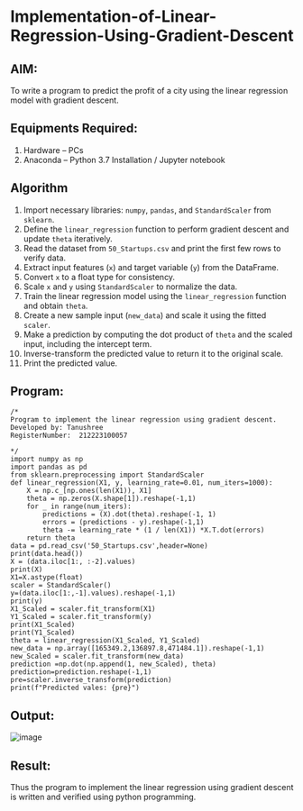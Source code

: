 # Implementation-of-Linear-Regression-Using-Gradient-Descent

## AIM:
To write a program to predict the profit of a city using the linear regression model with gradient descent.

## Equipments Required:
1. Hardware – PCs
2. Anaconda – Python 3.7 Installation / Jupyter notebook

## Algorithm
1. Import necessary libraries: `numpy`, `pandas`, and `StandardScaler` from `sklearn`.
2. Define the `linear_regression` function to perform gradient descent and update `theta` iteratively.
3. Read the dataset from `50_Startups.csv` and print the first few rows to verify data.
4. Extract input features (`x`) and target variable (`y`) from the DataFrame.
5. Convert `x` to a float type for consistency.
6. Scale `x` and `y` using `StandardScaler` to normalize the data.
7. Train the linear regression model using the `linear_regression` function and obtain `theta`.
8. Create a new sample input (`new_data`) and scale it using the fitted `scaler`.
9. Make a prediction by computing the dot product of `theta` and the scaled input, including the intercept term.
10. Inverse-transform the predicted value to return it to the original scale.
11. Print the predicted value.
## Program:
```
/*
Program to implement the linear regression using gradient descent.
Developed by: Tanushree
RegisterNumber:  212223100057

*/
import numpy as np
import pandas as pd
from sklearn.preprocessing import StandardScaler
def linear_regression(X1, y, learning_rate=0.01, num_iters=1000):
    X = np.c_[np.ones(len(X1)), X1]
    theta = np.zeros(X.shape[1]).reshape(-1,1)
    for _ in range(num_iters):
        predictions = (X).dot(theta).reshape(-1, 1)
        errors = (predictions - y).reshape(-1,1)
        theta -= learning_rate * (1 / len(X1)) *X.T.dot(errors)
    return theta
data = pd.read_csv('50_Startups.csv',header=None)
print(data.head())
X = (data.iloc[1:, :-2].values)
print(X)
X1=X.astype(float)
scaler = StandardScaler()
y=(data.iloc[1:,-1].values).reshape(-1,1)
print(y)
X1_Scaled = scaler.fit_transform(X1)
Y1_Scaled = scaler.fit_transform(y)
print(X1_Scaled)
print(Y1_Scaled)
theta = linear_regression(X1_Scaled, Y1_Scaled)
new_data = np.array([165349.2,136897.8,471484.1]).reshape(-1,1)
new_Scaled = scaler.fit_transform(new_data)
prediction =np.dot(np.append(1, new_Scaled), theta)
prediction=prediction.reshape(-1,1)
pre=scaler.inverse_transform(prediction)
print(f"Predicted vales: {pre}")

```

## Output:
![image](https://github.com/user-attachments/assets/e28d6ea7-0cff-4fe1-8a1f-d5a4244ab591)


## Result:
Thus the program to implement the linear regression using gradient descent is written and verified using python programming.
